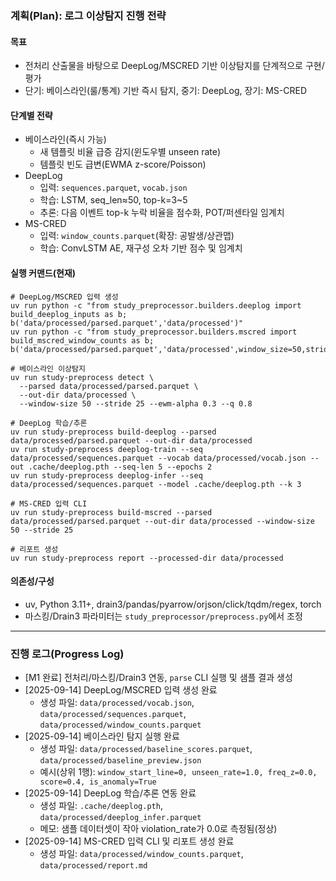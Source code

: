 ### 계획(Plan): 로그 이상탐지 진행 전략

#### 목표
- 전처리 산출물을 바탕으로 DeepLog/MSCRED 기반 이상탐지를 단계적으로 구현/평가
- 단기: 베이스라인(룰/통계) 기반 즉시 탐지, 중기: DeepLog, 장기: MS-CRED

#### 단계별 전략
- 베이스라인(즉시 가능)
  - 새 템플릿 비율 급증 감지(윈도우별 unseen rate)
  - 템플릿 빈도 급변(EWMA z-score/Poisson)
- DeepLog
  - 입력: `sequences.parquet`, `vocab.json`
  - 학습: LSTM, seq_len≈50, top-k=3~5
  - 추론: 다음 이벤트 top-k 누락 비율을 점수화, POT/퍼센타일 임계치
- MS-CRED
  - 입력: `window_counts.parquet`(확장: 공발생/상관맵)
  - 학습: ConvLSTM AE, 재구성 오차 기반 점수 및 임계치

#### 실행 커맨드(현재)
```
# DeepLog/MSCRED 입력 생성
uv run python -c "from study_preprocessor.builders.deeplog import build_deeplog_inputs as b; b('data/processed/parsed.parquet','data/processed')"
uv run python -c "from study_preprocessor.builders.mscred import build_mscred_window_counts as b; b('data/processed/parsed.parquet','data/processed',window_size=50,stride=25)"

# 베이스라인 이상탐지
uv run study-preprocess detect \
  --parsed data/processed/parsed.parquet \
  --out-dir data/processed \
  --window-size 50 --stride 25 --ewm-alpha 0.3 --q 0.8

# DeepLog 학습/추론
uv run study-preprocess build-deeplog --parsed data/processed/parsed.parquet --out-dir data/processed
uv run study-preprocess deeplog-train --seq data/processed/sequences.parquet --vocab data/processed/vocab.json --out .cache/deeplog.pth --seq-len 5 --epochs 2
uv run study-preprocess deeplog-infer --seq data/processed/sequences.parquet --model .cache/deeplog.pth --k 3

# MS-CRED 입력 CLI
uv run study-preprocess build-mscred --parsed data/processed/parsed.parquet --out-dir data/processed --window-size 50 --stride 25

# 리포트 생성
uv run study-preprocess report --processed-dir data/processed
```

#### 의존성/구성
- uv, Python 3.11+, drain3/pandas/pyarrow/orjson/click/tqdm/regex, torch
- 마스킹/Drain3 파라미터는 `study_preprocessor/preprocess.py`에서 조정

---

### 진행 로그(Progress Log)
- [M1 완료] 전처리/마스킹/Drain3 연동, `parse` CLI 실행 및 샘플 결과 생성
- [2025-09-14] DeepLog/MSCRED 입력 생성 완료
  - 생성 파일: `data/processed/vocab.json`, `data/processed/sequences.parquet`, `data/processed/window_counts.parquet`
- [2025-09-14] 베이스라인 탐지 실행 완료
  - 생성 파일: `data/processed/baseline_scores.parquet`, `data/processed/baseline_preview.json`
  - 예시(상위 1행): `window_start_line=0, unseen_rate=1.0, freq_z=0.0, score=0.4, is_anomaly=True`
- [2025-09-14] DeepLog 학습/추론 연동 완료
  - 생성 파일: `.cache/deeplog.pth`, `data/processed/deeplog_infer.parquet`
  - 메모: 샘플 데이터셋이 작아 violation_rate가 0.0로 측정됨(정상)
- [2025-09-14] MS-CRED 입력 CLI 및 리포트 생성 완료
  - 생성 파일: `data/processed/window_counts.parquet`, `data/processed/report.md`
